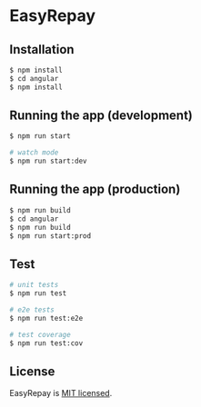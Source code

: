 # EasyRepay

## Installation

```bash
$ npm install
$ cd angular
$ npm install
```

## Running the app (development)

```bash
$ npm run start

# watch mode
$ npm run start:dev
```

## Running the app (production)

```bash
$ npm run build
$ cd angular
$ npm run build
$ npm run start:prod
```

## Test

```bash
# unit tests
$ npm run test

# e2e tests
$ npm run test:e2e

# test coverage
$ npm run test:cov
```

## License

EasyRepay is [MIT licensed](LICENSE).
